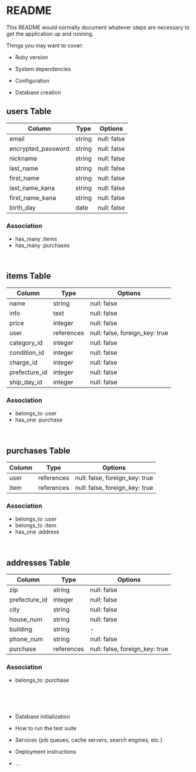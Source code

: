 # README

This README would normally document whatever steps are necessary to get the
application up and running.

Things you may want to cover:

* Ruby version

* System dependencies

* Configuration


* Database creation

## users Table
| Column | Type | Options |
| - | - | - |
| email | string | null: false |
| encrypted_password | string | null: false |
| nickname | string | null: false |
| last_name | string | null: false |
| first_name | string | null: false |
| last_name_kana | string | null: false |
| first_name_kana | string | null: false |
| birth_day | date | null: false |
### Association
- has_many :items
- has_many :purchases

</br>

## items Table
| Column | Type | Options |
| - | - | - |
| name | string | null: false |
| info | text | null: false |
| price | integer | null: false |
| user | references | null: false, foreign_key: true |
| category_id | integer | null: false |
| condition_id | integer | null: false |
| charge_id | integer | null: false |
| prefecture_id | integer | null: false |
| ship_day_id | integer | null: false |
### Association
- belongs_to :user
- has_one :purchase

</br>

## purchases Table
| Column | Type | Options |
| - | - | - |
| user | references | null: false, foreign_key: true |
| item | references | null: false, foreign_key: true |
### Association
- belongs_to :user
- belongs_to :item
- has_one :address

</br>

## addresses Table
| Column | Type | Options |
| - | - | - |
| zip | string | null: false |
| prefecture_id | integer | null: false |
| city | string | null: false |
| house_num | string | null: false |
| building | string | - |
| phone_num | string | null: false |
| purchase | references | null: false, foreign_key: true |
### Association
- belongs_to :purchase

</br>
</br>
</br>



* Database initialization

* How to run the test suite

* Services (job queues, cache servers, search engines, etc.)

* Deployment instructions

* ...
